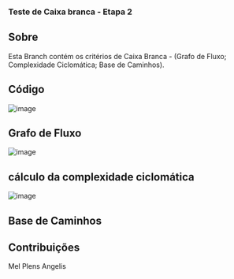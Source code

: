 ### Teste de Caixa branca - Etapa 2


## Sobre
Esta Branch contém os critérios de Caixa Branca - (Grafo de Fluxo; Complexidade Ciclomática; Base de Caminhos).

## Código

![image](https://github.com/MelPLens/Teste-de-Caixa-branca/assets/99374140/5fb69da6-de5d-4331-9211-dc753f50acc5)

## Grafo de Fluxo

![image](https://github.com/MelPLens/Teste-de-Caixa-branca/assets/99374140/9b558b1b-a0e6-4984-ab09-80624b20113e)


##  cálculo da complexidade ciclomática

![image](https://github.com/MelPLens/Teste-de-Caixa-branca/assets/99374140/9665a13a-977d-4e6d-8f3c-a69b084b36f3)

##  Base de Caminhos



## Contribuições
Mel Plens Angelis

